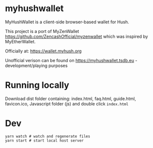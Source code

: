 # myhushwallet

MyHushWallet is a client-side browser-based wallet for Hush.

This project is a port of MyZenWallet https://github.com/ZencashOfficial/myzenwallet which was inspired by MyEtherWallet.

Officially at: https://wallet.myhush.org


Unofficial verison can be found on https://myhushwallet.tsdb.eu - development/playing purposes

# Running locally
Download dist folder containing: index.html, faq.html, guide.html, favicon.ico, Javascript folder (js) and double click `index.html`


# Dev
```shell
yarn watch # watch and regenerate files
yarn start # start local host server
```
